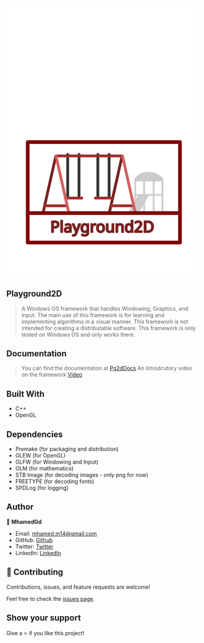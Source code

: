 
![Playground2D Logo](Playground2D.svg)

## Playground2D
> A Windows OS framework that handles Windowing, Graphics, and Input. The main use of this framework is for learning and implementing algorithms in a visual manner. This framework is not intended for creating a distributable software. This framework is only tested on Windows OS and only works there.

## Documentation

> You can find the documentation at [Pg2dDocs](https://mhamedgd.github.io/Pg2dDocs/)
> An Introdcutory video on the framework [Video](https://youtu.be/xD7a2a6CTKA)

## Built With

- C++
- OpenGL

## Dependencies

- Premake (for packaging and distribution)
- GLEW (for OpenGL)
- GLFW (for Windowing and Input)
- GLM (for mathematics)
- STB Image (for decoding images - only png for now)
- FREETYPE (for decoding fonts)
- SPDLog (for logging)


## Author

👤 **MhamedGd**

- Email: mhamed.m14@gmail.com
- GitHub: [Github](https://github.com/mhamedGd)
- Twitter: [Twitter](https://twitter.com/mhamedKGD)
- LinkedIn: [LinkedIn](https://www.linkedin.com/in/mohammed-k-b10450107/)

## 🤝 Contributing

Contributions, issues, and feature requests are welcome!

Feel free to check the [issues page](../../issues/).

## Show your support

Give a ⭐️ if you like this project!
